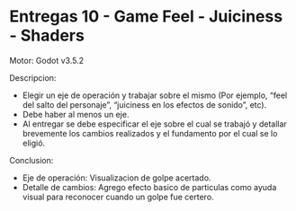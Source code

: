 # Entregas 10 - Game Feel - Juiciness - Shaders

Motor: Godot v3.5.2

Descripcion:
- Elegir un eje de operación y trabajar sobre el mismo (Por ejemplo, “feel del salto del personaje”, “juiciness en los efectos de sonido”, etc).
- Debe haber al menos un eje.
- Al entregar se debe especificar el eje sobre el cual se trabajó y detallar brevemente los cambios realizados y el fundamento por el cual se lo eligió.

Conclusion:
- Eje de operación: Visualizacion de golpe acertado.
- Detalle de cambios: Agrego efecto basico de particulas como ayuda visual para reconocer cuando un golpe fue certero.